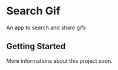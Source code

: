 # Search Gif

An app to search and share gifs

## Getting Started

More informations about this project soon.
